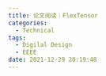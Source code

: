 ```yaml
---
title: 论文阅读｜FlexTensor
categories:
  - Technical
tags:
  - Digilal Design
  - EEEE
date: 2021-12-29 20:19:48
---
```


<!-- more -->
